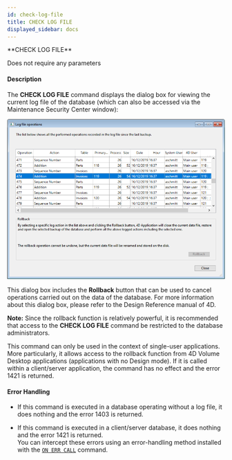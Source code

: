 ```yaml
---
id: check-log-file
title: CHECK LOG FILE
displayed_sidebar: docs
---
```



<!-- REF #_command_.CHECK LOG FILE.Syntax-->**CHECK LOG FILE** <!-- END REF-->


<!-- REF #_command_.CHECK LOG FILE.Params -->
Does not require any parameters
<!-- END REF -->


#### Description




The **CHECK LOG FILE** command displays the dialog box for viewing the current log file of the database (which can also be accessed via the Maintenance Security Center window):

![](img/4835044/pict4835044.en.png)

This dialog box includes the **Rollback** button that can be used to cancel operations carried out on the data of the database. For more information about this dialog box, please refer to the Design Reference manual of 4D.

**Note:** Since the rollback function is relatively powerful, it is recommended that access to the **CHECK LOG FILE** command be restricted to the database administrators.

This command can only be used in the context of single-user applications. More particularly, it allows access to the rollback function from 4D Volume Desktop applications (applications with no Design mode). If it is called within a client/server application, the command has no effect and the error 1421 is returned.


#### Error Handling




* If this command is executed in a database operating without a log file, it does nothing and the error 1403 is returned. 

* If this command is executed in a client/server database, it does nothing and the error 1421 is returned. <br/>You can intercept these errors using an error-handling method installed with the [`ON ERR CALL`](on-err-call.md) command.


